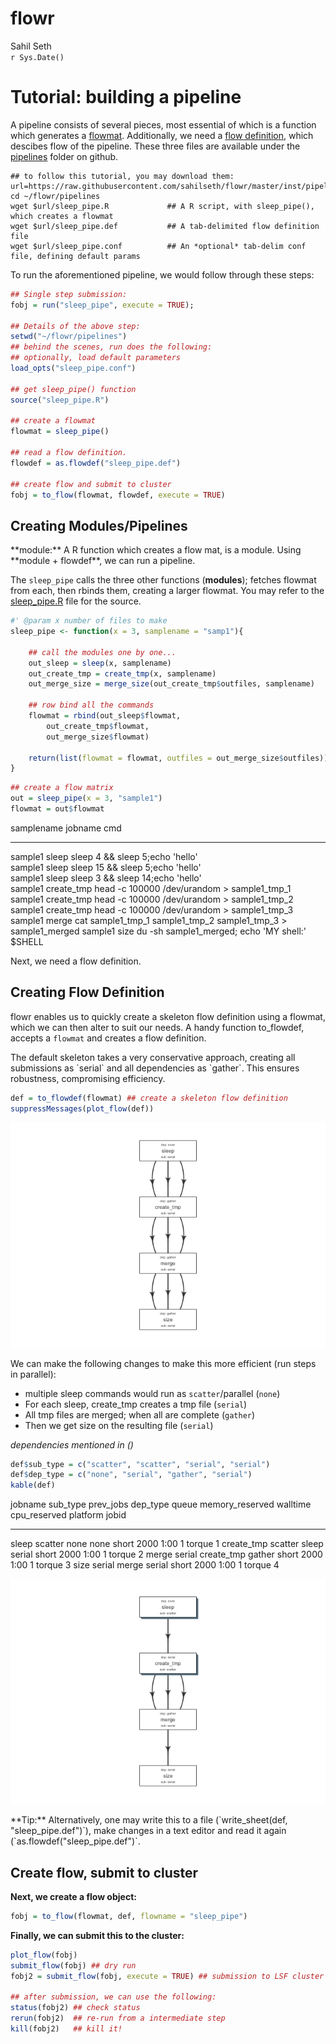 # flowr
Sahil Seth  
`r Sys.Date()`  



# Tutorial: building a pipeline





A pipeline consists of several pieces, most essential of which is a function which generates a [flowmat](http://docs.flowr.space/docs.html#flow_mat).
Additionally, we need a [flow definition](http://docs.flowr.space/docs.html#flow_definition), which descibes flow of the pipeline. 
These three files are available under the [pipelines](https://github.com/sahilseth/flowr/tree/master/inst/pipelines) folder on github.

```
## to follow this tutorial, you may download them:
url=https://raw.githubusercontent.com/sahilseth/flowr/master/inst/pipelines
cd ~/flowr/pipelines
wget $url/sleep_pipe.R             ## A R script, with sleep_pipe(), which creates a flowmat
wget $url/sleep_pipe.def           ## A tab-delimited flow definition file
wget $url/sleep_pipe.conf          ## An *optional* tab-delim conf file, defining default params
```



To run the aforementioned pipeline, we would follow through these steps:


```r
## Single step submission:
fobj = run("sleep_pipe", execute = TRUE); 

## Details of the above step:
setwd("~/flowr/pipelines")
## behind the scenes, run does the following:
## optionally, load default parameters
load_opts("sleep_pipe.conf") 

## get sleep_pipe() function
source("sleep_pipe.R") 

## create a flowmat
flowmat = sleep_pipe()

## read a flow definition.
flowdef = as.flowdef("sleep_pipe.def")

## create flow and submit to cluster
fobj = to_flow(flowmat, flowdef, execute = TRUE)
```




## Creating Modules/Pipelines


<div class="alert alert-info" role="alert">
**module:** A R function which creates a flow mat, is a module. Using **module + flowdef**, we can run a pipeline.
</div>


The `sleep_pipe` calls the three other functions (**modules**); fetches flowmat from each, then rbinds them,
creating a larger flowmat. You may refer to the [sleep_pipe.R](https://github.com/sahilseth/flowr/blob/master/inst/pipelines/sleep_pipe.R)
file for the source.




```r
#' @param x number of files to make
sleep_pipe <- function(x = 3, samplename = "samp1"){

	## call the modules one by one...
	out_sleep = sleep(x, samplename)
	out_create_tmp = create_tmp(x, samplename)
	out_merge_size = merge_size(out_create_tmp$outfiles, samplename)

	## row bind all the commands
	flowmat = rbind(out_sleep$flowmat,
		out_create_tmp$flowmat,
		out_merge_size$flowmat)

	return(list(flowmat = flowmat, outfiles = out_merge_size$outfiles))
}
```



```r
## create a flow matrix
out = sleep_pipe(x = 3, "sample1")
flowmat = out$flowmat
```


samplename   jobname      cmd                                                            
-----------  -----------  ---------------------------------------------------------------
sample1      sleep        sleep 4 && sleep 5;echo 'hello'                                
sample1      sleep        sleep 15 && sleep 5;echo 'hello'                               
sample1      sleep        sleep 3 && sleep 14;echo 'hello'                               
sample1      create_tmp   head -c 100000 /dev/urandom > sample1_tmp_1                    
sample1      create_tmp   head -c 100000 /dev/urandom > sample1_tmp_2                    
sample1      create_tmp   head -c 100000 /dev/urandom > sample1_tmp_3                    
sample1      merge        cat sample1_tmp_1 sample1_tmp_2 sample1_tmp_3 > sample1_merged 
sample1      size         du -sh sample1_merged; echo 'MY shell:' $SHELL                 


Next, we need a flow definition.

## Creating Flow Definition

flowr enables us to quickly create a skeleton flow definition using a flowmat, which we can then alter to suit our needs. A handy function
to_flowdef, accepts a `flowmat` and creates a flow definition. 

<div class="alert alert-info" role="alert">
The default skeleton takes a very conservative approach, creating all submissions as `serial` and all dependencies as `gather`. This ensures robustness, compromising efficiency. 
</div>


```r
def = to_flowdef(flowmat) ## create a skeleton flow definition
suppressMessages(plot_flow(def))
```

![](flowr_tutorial_files/figure-html/plot_skeleton_def-1.png) 

We can make the following changes to make this more efficient (run steps in parallel):


- multiple sleep commands would run as `scatter`/parallel (`none`)
- For each sleep, create_tmp creates a tmp file (`serial`)
- All tmp files are merged; when all are complete (`gather`)
- Then we get size on the resulting file (`serial`)

*dependencies mentioned in ()*



```r
def$sub_type = c("scatter", "scatter", "serial", "serial")
def$dep_type = c("none", "serial", "gather", "serial")
kable(def)
```



jobname      sub_type   prev_jobs    dep_type   queue   memory_reserved   walltime    cpu_reserved  platform    jobid
-----------  ---------  -----------  ---------  ------  ----------------  ---------  -------------  ---------  ------
sleep        scatter    none         none       short   2000              1:00                   1  torque          1
create_tmp   scatter    sleep        serial     short   2000              1:00                   1  torque          2
merge        serial     create_tmp   gather     short   2000              1:00                   1  torque          3
size         serial     merge        serial     short   2000              1:00                   1  torque          4

![](flowr_tutorial_files/figure-html/plot_tweaked_def-1.png) 


<div class="alert alert-info" role="alert">
**Tip:** Alternatively, one may write this to a file 
(`write_sheet(def, "sleep_pipe.def")`), make changes in a text editor and read it again (`as.flowdef("sleep_pipe.def")`.
</div>

## Create flow, submit to cluster

**Next, we create a flow object:**


```r
fobj = to_flow(flowmat, def, flowname = "sleep_pipe")
```

**Finally, we can submit this to the cluster:**

```r
plot_flow(fobj)
submit_flow(fobj) ## dry run
fobj2 = submit_flow(fobj, execute = TRUE) ## submission to LSF cluster

## after submission, we can use the following:
status(fobj2) ## check status
rerun(fobj2)  ## re-run from a intermediate step
kill(fobj2)   ## kill it!
```


<!----


We then define another function `sleep_pipe` which calls the above defined **modules**; fetches flowmat from each, 
creating a larger flowmat. This time we will define a flowdef for the `sleep_pipe` function, elevating its status from
module to a pipeline.


This time we will define a flowdef for the `sleep_pipe` function, elevating its status from
module to a pipeline.




Here are a few examples of modules, three functions `sleep`, `create_tmp` and `merge_size` each returning a flowmat.

We believe pipeline and modules may be interchangeble, in the sense that a *smaller* pipeline may be 
included as part of a larger pipeline.
In flowr a module OR pipeline always returns a flowmat.
The only difference being, a pipeline also has a correspomding flow definition file. 


<div class="alert alert-info" role="alert">
As such, creating a flow definition for a module enables flowr
to run it, hence a module **elevates**, becoming a pipeline.
This lets the user mix and match several modules/pipelines to create a customized larger pipeline(s).
</div>
-->
